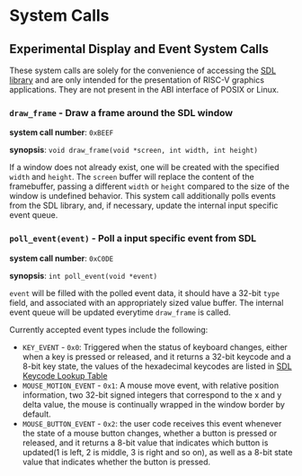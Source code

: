 # System Calls

## Experimental Display and Event System Calls

These system calls are solely for the convenience of accessing the [SDL library](https://www.libsdl.org/) and are only intended for the presentation of RISC-V graphics applications. They are not present in the ABI interface of POSIX or Linux.

### `draw_frame` - Draw a frame around the SDL window

**system call number**: `0xBEEF`

**synopsis**: `void draw_frame(void *screen, int width, int height)`

If a window does not already exist, one will be created with the specified `width` and `height`. The `screen` buffer will replace the content of the framebuffer, passing a different `width` or `height` compared to the size of the window is undefined behavior. This system call additionally polls events from the SDL library, and, if necessary, update the internal input specific event queue.

### `poll_event(event)` - Poll a input specific event from SDL

**system call number**: `0xC0DE`

**synopsis**: `int poll_event(void *event)`

`event` will be filled with the polled event data, it should have a 32-bit `type` field, and associated with an appropriately sized value buffer. The internal event queue will be updated everytime `draw_frame` is called.

Currently accepted event types include the following:
* `KEY_EVENT` - `0x0`: Triggered when the status of keyboard changes, either when a key is pressed or released, and it returns a 32-bit keycode and a 8-bit key state, the values of the hexadecimal keycodes are listed in [SDL Keycode Lookup Table](https://wiki.libsdl.org/SDLKeycodeLookup)
* `MOUSE_MOTION_EVENT` - `0x1`: A mouse move event, with relative position information, two 32-bit signed integers that correspond to the x and y delta value, the mouse is continually wrapped in the window border by default.
* `MOUSE_BUTTON_EVENT` - `0x2`: the user code receives this event whenever the state of a mouse button changes, whether a button is pressed or released, and it returns a 8-bit value that indicates which button is updated(1 is left, 2 is middle, 3 is right and so on), as well as a 8-bit state value that indicates whether the button is pressed.
